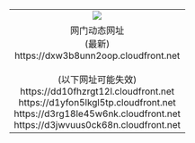 ﻿<table>
  <tr></tr>
  <tr><td colspan=2 align=center><img src="https://dxw3b8unn2oop.cloudfront.net/Up/oGate.jpg" /></td></tr>
  <tr><td colspan=2 align=center>网门动态网址<br/>(最新)
<br>https://dxw3b8unn2oop.cloudfront.net
<br/><br/>(以下网址可能失效)
<br>https://dd10fhzrgt12l.cloudfront.net
<br>https://d1yfon5lkgl5tp.cloudfront.net
<br>https://d3rg18le45w6nk.cloudfront.net
<br>https://d3jwvuus0ck68n.cloudfront.net
    </td>
  </tr>
</table>
